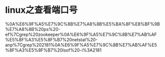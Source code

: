 # linux之查看端口号

%0A%E6%9F%A5%E7%9C%8B%E7%A8%8B%E5%BA%8F%E8%BF%9B%E7%A8%8B%20ps%20-ef%7Cgrep%20zookeeper%0A%E6%9F%A5%E7%9C%8B%E7%AB%AF%E5%8F%A3%E5%8F%B7%20netstat%20-anp%7Cgrep%202181%0A%E6%9F%A5%E7%9C%8B%E7%AB%AF%E5%8F%A3%E5%8F%B7%20lsof%20-i%3A2181
